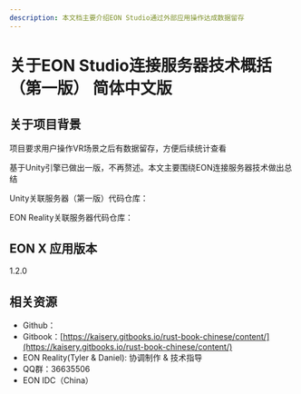 ```yaml
---
description: 本文档主要介绍EON Studio通过外部应用操作达成数据留存
---
```


# 关于EON Studio连接服务器技术概括（第一版） 简体中文版

## 关于项目背景

项目要求用户操作VR场景之后有数据留存，方便后续统计查看

基于Unity引擎已做出一版，不再赘述。本文主要围绕EON连接服务器技术做出总结

Unity关联服务器（第一版）代码仓库：

EON Reality关联服务器代码仓库：

## EON X 应用版本

1.2.0

## 相关资源

* Github：
* Gitbook：[https://kaisery.gitbooks.io/rust-book-chinese/content/](https://kaisery.gitbooks.io/rust-book-chinese/content/)
* EON Reality\(Tyler & Daniel\): 协调制作 & 技术指导
* QQ群：36635506
* EON IDC（China）



